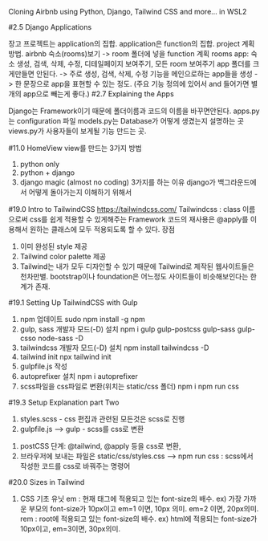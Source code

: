 Cloning Airbnb using Python, Django, Tailwind CSS and more... in WSL2

#2.5 Django Applications

장고 프로젝트는 application의 집합. application은 function의 집합.
project 계획 방법.
airbnb 숙소(rooms)보기 -> room 폴더에 넣을 function 계획
rooms app: 숙소 생성, 검색, 삭제, 수정, 디테일페이지 보여주기, 모든 room 보여주기
app 폴더를 크게만들면 안된다. -> 주로 생성, 검색, 삭제, 수정 기능을 메인으로하는 app들을 생성
-> 한 문장으로 app을 표현할 수 있는 정도. (주요 기능 정의에 있어서 and 들어가면 별개의 app으로 빼는게 좋다.)
#2.7 Explaining the Apps

Django는 Framework이기 때문에 폴더이름과 코드의 이름을 바꾸면안된다.
apps.py는 configuration 파일
models.py는 Database가 어떻게 생겼는지 설명하는 곳
views.py가 사용자들이 보게될 기능 만드는 곳.

#11.0 HomeView
view를 만드는 3가지 방법
1) python only
2) python + django
3) django magic (almost no coding)
3가지를 하는 이유 django가 백그라운드에서 어떻게 돌아가는지 이해하기 위해서


#19.0 Intro to TailwindCSS
https://tailwindcss.com/
Tailwindcss : class 이름으로써 css를 쉽게 적용할 수 있게해주는 Framework
코드의 재사용은 @apply를 이용해서 원하는 클래스에 모두 적용되도록 할 수 있다.
장점
1. 이미 완성된 style 제공
2. Tailwind color palette 제공
3. Tailwind는 내가 모두 디자인할 수 있기 때문에 Tailwind로 제작된 웹사이트들은 천차만별. bootstrap이나 foundation은 어느정도 사이트들이 비슷해보인다는 한계가 존재.

#19.1 Setting Up TailwindCSS with Gulp
1. npm 업데이트
sudo npm install -g npm
2. gulp, sass 개발자 모드(-D) 설치
npm i gulp gulp-postcss gulp-sass gulp-csso node-sass -D 
3. tailwindcss 개발자 모드(-D) 설치
npm install tailwindcss -D   
4. tailwind init
npx tailwind init  
5. gulpfile.js 작성
6. autoprefixer 설치
npm i autoprefixer  
7. scss파일을 css파일로 변환(위치는 static/css 폴더) 
npm i 
npm run css  

#19.3 Setup Explanation part Two
1. styles.scss - css 편집과 관련된 모든것은 scss로 진행
2. gulpfile.js
 --> gulp - scss를 css로 변환
1) postCSS 단계: @tailwind, @apply 등을 css로 변환,
2) 브라우저에 보내는 파일은 static/css/styles.css
 --> npm run css : scss에서 작성한 코드를 css로 바꿔주는 명령어

 #20.0 Sizes in Tailwind
1. CSS 기초 유닛
em : 현재 태그에 적용되고 있는 font-size의 배수.
ex) 가장 가까운 부모의 font-size가 10px이고 em=1 이면, 10px  의미. em=2 이면, 20px의미.
rem : root에 적용되고 있는 font-size의 배수.
ex) html에 적용되는 font-size가 10px이고, em=3이면, 30px의미.
